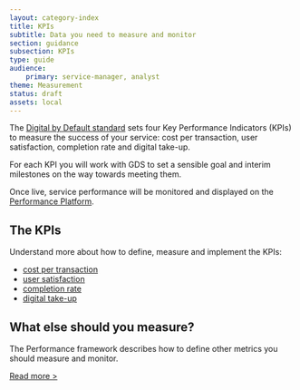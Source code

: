 ```yaml
---
layout: category-index
title: KPIs
subtitle: Data you need to measure and monitor
section: guidance
subsection: KPIs
type: guide
audience: 
    primary: service-manager, analyst
theme: Measurement
status: draft
assets: local
---
```


The [Digital by Default standard](digital-by-default.html) sets four Key Performance Indicators (KPIs) to measure the success of your service: cost per transaction, user satisfaction, completion rate and digital take-up.

For each KPI you will work with GDS to set a sensible goal and interim milestones on the way towards meeting them. 

Once live, service performance will be monitored and displayed on the [Performance Platform](https://www.gov.uk/performance).

## The KPIs
Understand more about how to define, measure and implement the KPIs:

* [cost per transaction](costpertransaction.html)
* [user satisfaction](usersatisfaction.html)
* [completion rate](completionrate.html)
* [digital take-up](digital-takeup.html)

## What else should you measure?
The Performance framework describes how to define other metrics you should measure and monitor.

[Read more >](performanceframework.html)